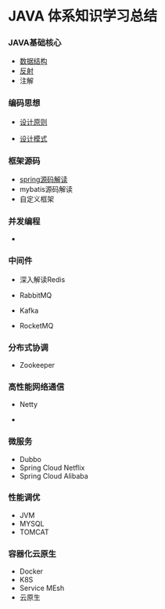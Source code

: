 # JAVA 体系知识学习总结

### JAVA基础核心

- [数据结构](basic_core/DataStructure.md)
- [反射](basic_core/Reflection.md)
- 注解

### 编码思想

- [设计原则](design_principles/README.md)

- [设计模式](design_pattren/README.md)

### 框架源码

- [spring源码解读](spring_source_code/README.md)
- mybatis源码解读
- 自定义框架

### 并发编程

- 

### 中间件

- 深入解读Redis

- RabbitMQ
- Kafka
- RocketMQ

### 分布式协调

- Zookeeper

### 高性能网络通信

- Netty

- 

### 微服务

- Dubbo
- Spring Cloud Netflix
- Spring Cloud Alibaba

### 性能调优

- JVM
- MYSQL
- TOMCAT

### 容器化云原生

- Docker
- K8S
- Service MEsh
- 云原生
